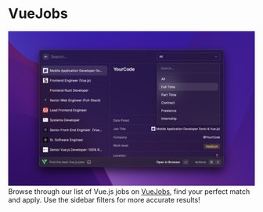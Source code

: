 # VueJobs

![screnshot](./metadata/Metadata-3.png)
Browse through our list of Vue.js jobs on [VueJobs](https://vuejobs.com.), find your perfect match and apply. Use the sidebar filters for more accurate results!
